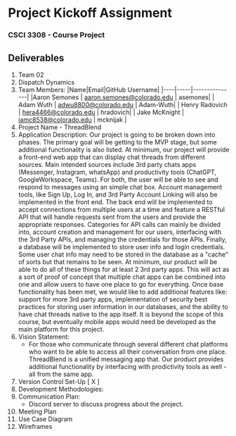 # Project Kickoff Assignment

### CSCI 3308 - Course Project

## Deliverables

1. Team 02
2. Dispatch Dynamics 
3. Team Members:
    |Name|Email|GitHub Username|
    |----|-----|---------------|
    |Aaron Semones | aaron.semones@colorado.edu | asemones|
    | Adam Wuth | adwu8800@colorado.edu | Adam-Wuth|
    | Henry Radovich | hera4466@colorado.edu | hradovich|
    | Jake McKnight | jamc8538@colorado.edu | mcknijak | 
4. Project Name - ThreadBlend
5. Application Description: Our project is going to be broken down into phases. The primary goal will be getting to the MVP stage, but some additional functionality is also listed. At minimum, our project will provide a front-end web app that can display chat threads from different sources. Main intended sources include 3rd party chats apps (Messenger, Instagram, whatsApp) and productivity tools (ChatGPT, GoogleWorkspace, Teams).  For both, the user will be able to see and respond to messages using an simple chat box. Account management tools, like Sign Up, Log In, and 3rd Party Account Linking will also be implemented in the front end. The back end will be implemented to accept connections from multiple users at a time and feature a RESTful API that will handle requests sent from the users and provide the appropriate responses. Categories for API calls can mainly be divided into, account creation and management for our users, interfacing with the 3rd Party APIs, and managing the credentials for those APIs. Finally, a database will be implemented to store user info and login credentials. Some user chat info may need to be stored in the database as a "cache" of sorts but that remains to be seen. At minimum, our product will be able to do all of these things for at least 2 3rd party apps. This will act as a sort of proof of concept that multiple chat apps can be combined into one and allow users to have one place to go for everything. Once base functionality has been met, we would like to add additional features like: support for more 3rd party apps, implementation of security best practices for storing user information in our databases, and the ability to have chat threads native to the app itself. It is beyond the scope of this course, but eventually mobile apps would need be developed as the main platform for this project.
6. Vision Statement:
   - For those who communicate through several different chat platforms who want to be able to access all their conversation from one place. ThreadBlend is a unified messaging app that. Our product provides additional functionality by interfacing with prodictivity tools as well - all from the same app.
7. Version Control Set-Up [ X ]
8. Development Methodologies:
9.  Communication Plan:
    - Discord server to discuss progress about the project. 
10.   Meeting Plan
11.   Use Case Diagram
12.   Wireframes
